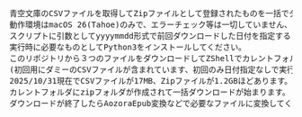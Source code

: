 <pre>
青空文庫のCSVファイルを取得してZipファイルとして登録されたものを一括でダウンロードします。
動作環境はmacOS 26(Tahoe)のみで、エラーチェック等は一切していません、自己責任でご使用してください。
スクリプトに引数としてyyyymmdd形式で前回ダウンロードした日付を指定すると前回にダウンロードした際に保存するCSVファイルとの差分をダウンロードします。
実行時に必要なものとしてPython3をインストールしてください。
このリポジトリから３つのファイルをダウンロードしてZShellでカレントフォルダに移動してaoz.sh [前回の日付]を入力してください。
(初回用にダミーのCSVファイルが含まれています、初回のみ日付指定なしで実行してください。)
2025/10/31現在でCSVファイルが17MB、Zipファイルが1.2GBほどあります。
カレントフォルダにzipフォルダが作成されて一括ダウンロードが始まります。
ダウンロードが終了したらAozoraEpub変換などで必要なファイルに変換してください。
</pre>
